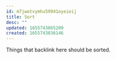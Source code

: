 ```yaml
---
id: m7jwotvymhu59941oyeieij
title: Sort
desc: ""
updated: 1655743865209
created: 1655743836146
---
```


Things that backlink here should be sorted.
